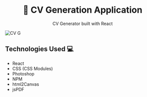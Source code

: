<h1 align="center">📑 CV Generation Application</h1>

<p align="center">
  CV Generator built with React
</p>

![CV G](https://user-images.githubusercontent.com/86670119/230814597-cec0e8cc-b87e-4b91-aea8-4cd68e21153d.png)


## Technologies Used 💻
- React
- CSS (CSS Modules)
- Photoshop
- NPM
- html2Canvas
- jsPDF
